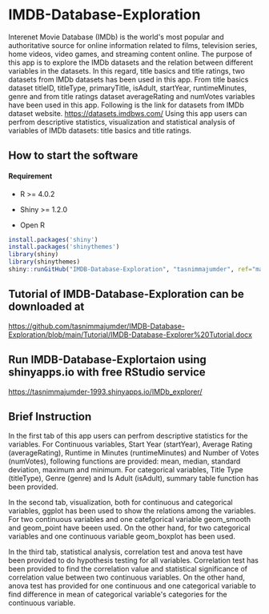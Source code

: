 # IMDB-Database-Exploration

Interenet Movie Database (IMDb) is the world's most popular and authoritative source for online information related to films, television series, home videos, video games, and streaming content online. The purpose of this app is to explore the IMDb datasets and the relation between different variables in the datasets. In this regard, title basics and title ratings, two datasets from IMDb datasets has been used in this app. From title basics dataset titleID, titleType, primaryTitle, isAdult, startYear, runtimeMinutes, genre and from title ratings dataset averageRating and numVotes variables have been used in this app. Following is the link for datasets from IMDb dataset website.
https://datasets.imdbws.com/
Using this app users can perfrom descriptive statistics, visualization and statistical analysis of variables of IMDb datasets: title basics and title ratings. 

## How to start the software

#### Requirement
* R >= 4.0.2
* Shiny >= 1.2.0

* Open R 
```R
install.packages('shiny')
install.packages('shinythemes')
library(shiny)
library(shinythemes)
shiny::runGitHub("IMDB-Database-Exploration", "tasnimmajumder", ref="main")
```

## Tutorial of IMDB-Database-Exploration can be downloaded at
https://github.com/tasnimmajumder/IMDB-Database-Exploration/blob/main/Tutorial/IMDB-Database-Explorer%20Tutorial.docx

## Run IMDB-Database-Explortaion using shinyapps.io with free RStudio service

https://tasnimmajumder-1993.shinyapps.io/IMDb_explorer/

## Brief Instruction

In the first tab of this app users can perfrom descriptive statistics for the variables. For Continuous variables, Start Year (startYear), Average Rating (averageRating), Runtime in Minutes (runtimeMinutes) and Number of Votes (numVotes), following functions are provided: mean, median, standard deviation, maximum and minimum. For categorical variables, Title Type (titleType), Genre (genre) and Is Adult (isAdult), summary table function has been provided.

In the second tab, visualization, both for continuous and categorical variables, ggplot has been used to show the relations among the variables. For two continuous variables and one catefgorical variable geom_smooth and geom_point have beeen used. On the other hand, for two categorical variables and one continuous variable geom_boxplot has been used.

In the third tab, statistical analysis, correlation test and anova test have been provided to do hypothesis testing for all variables. Correlation test has been provided to find the correlation value and statistical significance of correlation value between two continuous variables. On the other hand, anova test has provided for one continuous and one categorical variable to find difference in mean of categorical variable's categories for the continuous variable.

